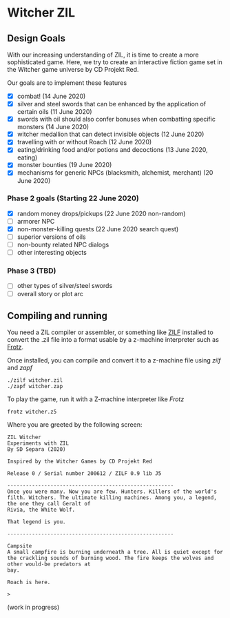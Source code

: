 # Witcher ZIL

## Design Goals

With our increasing understanding of ZIL, it is time to create a more sophisticated game. Here, we try to create an interactive fiction game set in the Witcher game universe by CD Projekt Red.

Our goals are to implement these features

- [X] combat! (14 June 2020)
- [X] silver and steel swords that can be enhanced by the application of certain oils (11 June 2020)
- [X] swords with oil should also confer bonuses when combatting specific monsters (14 June 2020)
- [X] witcher medallion that can detect invisible objects (12 June 2020)
- [X] travelling with or without Roach (12 June 2020)
- [X] eating/drinking food and/or potions and decoctions (13 June 2020, eating)
- [X] monster bounties (19 June 2020)
- [X] mechanisms for generic NPCs (blacksmith, alchemist, merchant) (20 June 2020)

### Phase 2 goals (Starting 22 June 2020)

- [X] random money drops/pickups (22 June 2020 non-random)
- [ ] armorer NPC
- [X] non-monster-killing quests (22 June 2020 search quest)
- [ ] superior versions of oils
- [ ] non-bounty related NPC dialogs
- [ ] other interesting objects

### Phase 3 (TBD)

- [ ] other types of silver/steel swords
- [ ] overall story or plot arc

## Compiling and running

You need a ZIL compiler or assembler, or something like [ZILF](https://bitbucket.org/jmcgrew/zilf/wiki/Home) installed to convert the .zil file into a format usable by a z-machine interpreter such as [Frotz](https://davidgriffith.gitlab.io/frotz/).

Once installed, you can compile and convert it to a z-machine file using *zilf* and *zapf*

```
./zilf witcher.zil
./zapf witcher.zap
```

To play the game, run it with a Z-machine interpreter like *Frotz*

```
frotz witcher.z5
```

Where you are greeted by the following screen:

```
ZIL Witcher
Experiments with ZIL
By SD Separa (2020)

Inspired by the Witcher Games by CD Projekt Red

Release 0 / Serial number 200612 / ZILF 0.9 lib J5

------------------------------------------------------
Once you were many. Now you are few. Hunters. Killers of the world's filth. Witchers. The ultimate killing machines. Among you, a legend, the one they call Geralt of
Rivia, the White Wolf.

That legend is you.

------------------------------------------------------

Campsite
A small campfire is burning underneath a tree. All is quiet except for the crackling sounds of burning wood. The fire keeps the wolves and other would-be predators at
bay.

Roach is here.

>
```

(work in progress)
